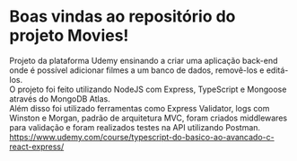 # Boas vindas ao repositório do projeto Movies!

  Projeto da plataforma Udemy ensinando a criar uma aplicação back-end onde é possível adicionar filmes a um banco de dados, removê-los e editá-los.
  <br>
  O projeto foi feito utilizando NodeJS com Express, TypeScript e Mongoose através do MongoDB Atlas. 
  <br>Além disso foi utilizado ferramentas como Express Validator, logs com Winston e Morgan, padrão de arquitetura MVC, foram criados middlewares para validação e foram realizados testes na API utilizando Postman.
  <br>
  https://www.udemy.com/course/typescript-do-basico-ao-avancado-c-react-express/
